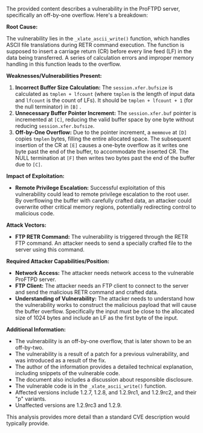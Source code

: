 The provided content describes a vulnerability in the ProFTPD server, specifically an off-by-one overflow. Here's a breakdown:

**Root Cause:**

The vulnerability lies in the `_xlate_ascii_write()` function, which handles ASCII file translations during RETR command execution. The function is supposed to insert a carriage return (CR) before every line feed (LF) in the data being transferred.  A series of calculation errors and improper memory handling in this function leads to the overflow.

**Weaknesses/Vulnerabilities Present:**

1.  **Incorrect Buffer Size Calculation:** The `session.xfer.bufsize` is calculated as `tmplen + lfcount` (where `tmplen` is the length of input data and `lfcount` is the count of LFs). It should be `tmplen + lfcount + 1` (for the null terminator) in `[B]` .
2.  **Unnecessary Buffer Pointer Increment:** The `session.xfer.buf` pointer is incremented at `[C]`, reducing the valid buffer space by one byte without reducing `session.xfer.bufsize`.
3.  **Off-by-One Overflow:** Due to the pointer increment, a `memmove` at `[D]` copies `tmplen` bytes, filling the entire allocated space. The subsequent insertion of the CR at `[E]` causes a one-byte overflow as it writes one byte past the end of the buffer, to accommodate the inserted CR. The NULL termination at `[F]` then writes two bytes past the end of the buffer due to `[C]`.

**Impact of Exploitation:**

*   **Remote Privilege Escalation:** Successful exploitation of this vulnerability could lead to remote privilege escalation to the root user. By overflowing the buffer with carefully crafted data, an attacker could overwrite other critical memory regions, potentially redirecting control to malicious code.

**Attack Vectors:**

*   **FTP RETR Command:** The vulnerability is triggered through the RETR FTP command. An attacker needs to send a specially crafted file to the server using this command.

**Required Attacker Capabilities/Position:**

*   **Network Access:** The attacker needs network access to the vulnerable ProFTPD server.
*   **FTP Client:** The attacker needs an FTP client to connect to the server and send the malicious RETR command and crafted data.
*   **Understanding of Vulnerability:** The attacker needs to understand how the vulnerability works to construct the malicious payload that will cause the buffer overflow. Specifically the input must be close to the allocated size of 1024 bytes and include an LF as the first byte of the input.

**Additional Information:**

*   The vulnerability is an off-by-one overflow, that is later shown to be an off-by-two.
*   The vulnerability is a result of a patch for a previous vulnerability, and was introduced as a result of the fix.
*   The author of the information provides a detailed technical explanation, including snippets of the vulnerable code.
*   The document also includes a discussion about responsible disclosure.
*   The vulnerable code is in the `_xlate_ascii_write()` function.
*   Affected versions include 1.2.7, 1.2.8, and 1.2.9rc1, and 1.2.9rc2, and their "p" variants.
*   Unaffected versions are 1.2.9rc3 and 1.2.9.

This analysis provides more detail than a standard CVE description would typically provide.